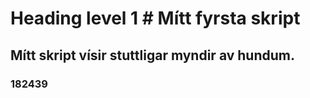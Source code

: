 # Heading level 1 # Mítt fyrsta skript

## Mítt skript vísir stuttligar myndir av hundum.

### 182439
